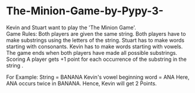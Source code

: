 # The-Minion-Game-by-Pypy-3-
Kevin and Stuart want to play the 'The Minion Game'.  
Game Rules:
Both players are given the same string. Both players have to make substrings using the letters of the string. Stuart has to make words starting with consonants. Kevin has to make words starting with vowels. The game ends when both players have made all possible substrings.  Scoring A player gets +1 point for each occurrence of the substring in the string .  

For Example: String  = BANANA 
Kevin's vowel beginning word = ANA 
Here, ANA occurs twice in BANANA. 
Hence, Kevin will get 2 Points.  
